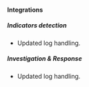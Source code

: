 
#### Integrations
##### Indicators detection
- Updated log handling.
##### Investigation & Response
- Updated log handling.
